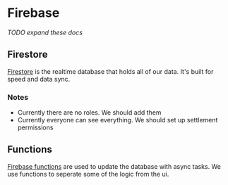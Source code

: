 # Firebase

_TODO expand these docs_

## Firestore

[Firestore](https://firebase.google.com/docs/firestore/) is the realtime database that holds all of our data. It's built for speed and data sync.

### Notes

- Currently there are no roles. We should add them
- Currently everyone can see everything. We should set up settlement permissions

## Functions

[Firebase functions](https://firebase.google.com/docs/functions/) are used to update the database with async tasks. We use functions to seperate some of the logic from the ui.
